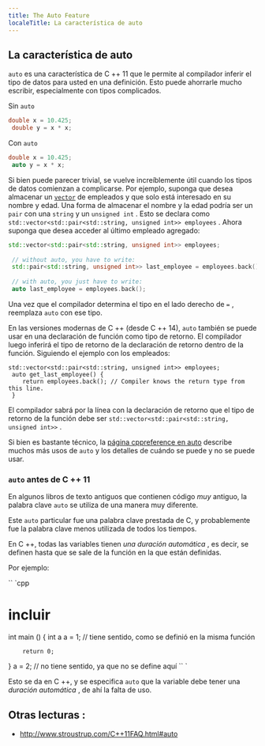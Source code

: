 ```yaml
---
title: The Auto Feature
localeTitle: La característica de auto
---
```

## La característica de auto

`auto` es una característica de C ++ 11 que le permite al compilador inferir el tipo de datos para usted en una definición. Esto puede ahorrarle mucho escribir, especialmente con tipos complicados.

Sin `auto`

```cpp
double x = 10.425; 
 double y = x * x; 
```

Con `auto`

```cpp
double x = 10.425; 
 auto y = x * x; 
```

Si bien puede parecer trivial, se vuelve increíblemente útil cuando los tipos de datos comienzan a complicarse. Por ejemplo, suponga que desea almacenar un [`vector`](https://guide.freecodecamp.org/cplusplus/vector) de empleados y que solo está interesado en su nombre y edad. Una forma de almacenar el nombre y la edad podría ser un `pair` con una `string` y un `unsigned int` . Esto se declara como `std::vector<std::pair<std::string, unsigned int>> employees` . Ahora suponga que desea acceder al último empleado agregado:

```cpp
std::vector<std::pair<std::string, unsigned int>> employees; 
 
 // without auto, you have to write: 
 std::pair<std::string, unsigned int>> last_employee = employees.back(); 
 
 // with auto, you just have to write: 
 auto last_employee = employees.back(); 
```

Una vez que el compilador determina el tipo en el lado derecho de `=` , reemplaza `auto` con ese tipo.

En las versiones modernas de C ++ (desde C ++ 14), `auto` también se puede usar en una declaración de función como tipo de retorno. El compilador luego inferirá el tipo de retorno de la declaración de retorno dentro de la función. Siguiendo el ejemplo con los empleados:
```
std::vector<std::pair<std::string, unsigned int>> employees; 
 auto get_last_employee() { 
    return employees.back(); // Compiler knows the return type from this line. 
 } 
```

El compilador sabrá por la línea con la declaración de retorno que el tipo de retorno de la función debe ser `std::vector<std::pair<std::string, unsigned int>>` .

Si bien es bastante técnico, la [página cppreference en auto](http://en.cppreference.com/w/cpp/language/auto) describe muchos más usos de `auto` y los detalles de cuándo se puede y no se puede usar.

### `auto` antes de C ++ 11

En algunos libros de texto antiguos que contienen código _muy_ antiguo, la palabra clave `auto` se utiliza de una manera muy diferente.

Este `auto` particular fue una palabra clave prestada de C, y probablemente fue la palabra clave menos utilizada de todos los tiempos.

En C ++, todas las variables tienen _una duración automática_ , es decir, se definen hasta que se sale de la función en la que están definidas.

Por ejemplo:

\`\` \`cpp

# incluir

int main () { int a a = 1; // tiene sentido, como se definió en la misma función
```
    return 0; 
```

} a = 2; // no tiene sentido, ya que no se define aquí \`\` \`

Esto se da en C ++, y se especifica `auto` que la variable debe tener una _duración automática_ , de ahí la falta de uso.

## Otras lecturas :

*   http://www.stroustrup.com/C++11FAQ.html#auto